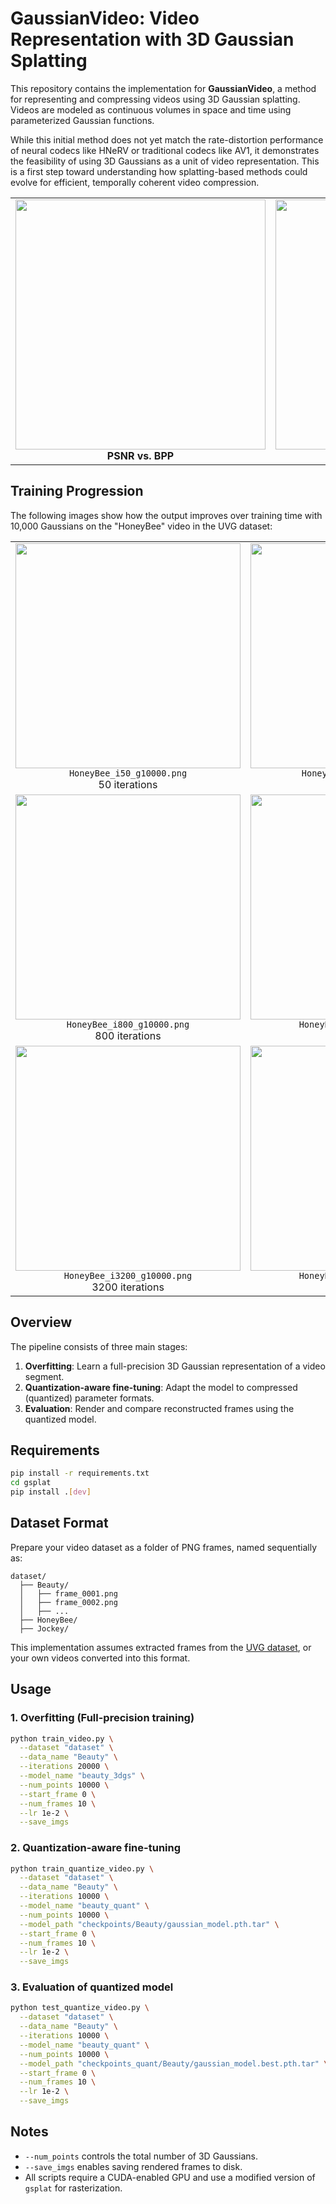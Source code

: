 # GaussianVideo: Video Representation with 3D Gaussian Splatting

This repository contains the implementation for **GaussianVideo**, a method for representing and compressing videos using 3D Gaussian splatting. Videos are modeled as continuous volumes in space and time using parameterized Gaussian functions.

While this initial method does not yet match the rate-distortion performance of neural codecs like HNeRV or traditional codecs like AV1, it demonstrates the feasibility of using 3D Gaussians as a unit of video representation. This is a first step toward understanding how splatting-based methods could evolve for efficient, temporally coherent video compression.

<table>
  <tr>
    <td align="center">
      <img src="https://github.com/user-attachments/assets/50c2f7a7-6c9b-4d06-9c95-44316a942ac9" width="400"/>
      <br/>
      <b>PSNR vs. BPP</b>
    </td>
    <td align="center">
      <img src="https://github.com/user-attachments/assets/b8b31c76-d8f8-4492-a49b-97dfbf0db73f" width="400"/>
      <br/>
      <b>MS-SSIM vs. BPP</b>
    </td>
  </tr>
</table>

## Training Progression

The following images show how the output improves over training time with 10,000 Gaussians on the "HoneyBee" video in the UVG dataset:

<table>
  <tr>
    <td align="center">
      <img src="https://github.com/user-attachments/assets/3ef87eb0-088b-42b9-91ca-7602b62fda3b" width="360"/><br/>
      <code>HoneyBee_i50_g10000.png</code><br/>50 iterations
    </td>
    <td align="center">
      <img src="https://github.com/user-attachments/assets/bd3c0cdf-4f01-449a-aa18-35a8335bd5fa" width="360"/><br/>
      <code>HoneyBee_i400_g10000.png</code><br/>400 iterations
    </td>
  </tr>
  <tr>
    <td align="center">
      <img src="https://github.com/user-attachments/assets/445f6747-16d3-47bd-9aa1-d7f454fd5f84" width="360"/><br/>
      <code>HoneyBee_i800_g10000.png</code><br/>800 iterations
    </td>
    <td align="center">
      <img src="https://github.com/user-attachments/assets/c8787bfa-636b-447c-9a6b-e896d2624a6a" width="360"/><br/>
      <code>HoneyBee_i1600_g10000.png</code><br/>1600 iterations
    </td>
  </tr>
  <tr>
    <td align="center">
      <img src="https://github.com/user-attachments/assets/ffca371c-6c00-41b8-a275-055fe3140660" width="360"/><br/>
      <code>HoneyBee_i3200_g10000.png</code><br/>3200 iterations
    </td>
    <td align="center">
      <img src="https://github.com/user-attachments/assets/10b6c41d-63dc-4b5f-8703-a2474665cb8b" width="360"/><br/>
      <code>HoneyBee_i6400_g10000.png</code><br/>6400 iterations
    </td>
  </tr>
</table>


## Overview

The pipeline consists of three main stages:

1. **Overfitting**: Learn a full-precision 3D Gaussian representation of a video segment.
2. **Quantization-aware fine-tuning**: Adapt the model to compressed (quantized) parameter formats.
3. **Evaluation**: Render and compare reconstructed frames using the quantized model.

## Requirements

```bash
pip install -r requirements.txt
cd gsplat
pip install .[dev]
```

## Dataset Format

Prepare your video dataset as a folder of PNG frames, named sequentially as:

```
dataset/
  ├── Beauty/
  │   ├── frame_0001.png
  │   ├── frame_0002.png
  │   ├── ...
  ├── HoneyBee/
  ├── Jockey/
```

This implementation assumes extracted frames from the [UVG dataset](https://ultravideo.fi/#testsequences), or your own videos converted into this format.

## Usage

### 1. Overfitting (Full-precision training)

```bash
python train_video.py \
  --dataset "dataset" \
  --data_name "Beauty" \
  --iterations 20000 \
  --model_name "beauty_3dgs" \
  --num_points 10000 \
  --start_frame 0 \
  --num_frames 10 \
  --lr 1e-2 \
  --save_imgs
```

### 2. Quantization-aware fine-tuning

```bash
python train_quantize_video.py \
  --dataset "dataset" \
  --data_name "Beauty" \
  --iterations 10000 \
  --model_name "beauty_quant" \
  --num_points 10000 \
  --model_path "checkpoints/Beauty/gaussian_model.pth.tar" \
  --start_frame 0 \
  --num_frames 10 \
  --lr 1e-2 \
  --save_imgs
```

### 3. Evaluation of quantized model

```bash
python test_quantize_video.py \
  --dataset "dataset" \
  --data_name "Beauty" \
  --iterations 10000 \
  --model_name "beauty_quant" \
  --num_points 10000 \
  --model_path "checkpoints_quant/Beauty/gaussian_model.best.pth.tar" \
  --start_frame 0 \
  --num_frames 10 \
  --lr 1e-2 \
  --save_imgs
```

## Notes

- `--num_points` controls the total number of 3D Gaussians.
- `--save_imgs` enables saving rendered frames to disk.
- All scripts require a CUDA-enabled GPU and use a modified version of `gsplat` for rasterization.
